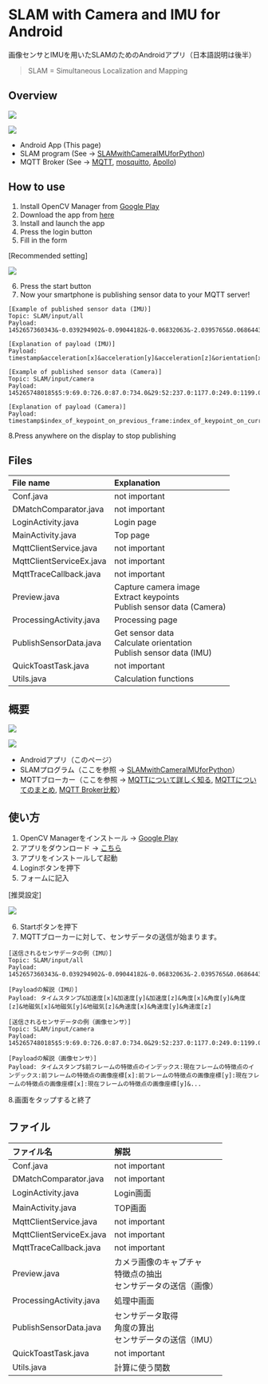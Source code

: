 # SLAM with Camera and IMU for Android
画像センサとIMUを用いたSLAMのためのAndroidアプリ（日本語説明は後半）

>SLAM = Simultaneous Localization and Mapping

## Overview

[![](http://img.youtube.com/vi/IDZ5fxp_XdY/0.jpg)](https://www.youtube.com/watch?v=IDZ5fxp_XdY)

![](https://github.com/knagara/miscellaneous/blob/master/Overview.png)

- Android App (This page)
- SLAM program (See -> [SLAMwithCameraIMUforPython](https://github.com/knagara/SLAMwithCameraIMUforPython))
- MQTT Broker (See -> [MQTT](http://mqtt.org/), [mosquitto](http://mosquitto.org/), [Apollo](https://activemq.apache.org/apollo/))

## How to use
1. Install OpenCV Manager from [Google Play](https://play.google.com/store/apps/details?id=org.opencv.engine)
2. Download the app from [here](https://github.com/knagara/miscellaneous/blob/master/SLAMwithCameraIMU.apk?raw=true)
3. Install and launch the app
4. Press the login button
5. Fill in the form

[Recommended setting]

![](https://github.com/knagara/miscellaneous/blob/master/Login_.png)

6. Press the start button
7. Now your smartphone is publishing sensor data to your MQTT server!
~~~
[Example of published sensor data (IMU)]
Topic: SLAM/input/all
Payload: 1452657360343&-0.039294902&-0.09044182&-0.06832063&-2.0395765&0.068644375&-3.0333138&-26.178856&-19.393106&-6.809244&0.026928991&0.018066406&-0.012341589
~~~
~~~
[Explanation of payload (IMU)]
Payload: timestamp&acceleration[x]&acceleration[y]&acceleration[z]&orientation[x]&orientation[y]&orientation[z]&magnet[x]&magnet[y]&magnet[z]&gyroscope[x]&gyroscope[y]&gyroscope[z]
~~~
~~~
[Example of published sensor data (Camera)]
Topic: SLAM/input/camera
Payload: 1452657480185$5:9:69.0:726.0:87.0:734.0&29:52:237.0:1177.0:249.0:1199.0&13:25:473.0:957.0:490.0:980.0&20:37:113.0:1013.0:126.0:1028.0&16:29:159.0:988.0:172.0:1002.0&
~~~
~~~
[Explanation of payload (Camera)]
Payload: timestamp$index_of_keypoint_on_previous_frame:index_of_keypoint_on_current_frame:image_coordinate[x]_on_previous_frame:image_coordinate[y]_on_previous_frame:image_coordinate[x]_on_current_frame:image_coordinate[y]_on_current_frame&...
~~~
8.Press anywhere on the display to stop publishing
 
## Files

|File name|Explanation|
|:--|:--|
|Conf.java|not important|
|DMatchComparator.java|not important|
|LoginActivity.java|Login page|
|MainActivity.java|Top page|
|MqttClientService.java|not important|
|MqttClientServiceEx.java|not important|
|MqttTraceCallback.java|not important|
|Preview.java|Capture camera image<br />Extract keypoints<br />Publish sensor data (Camera)|
|ProcessingActivity.java|Processing page|
|PublishSensorData.java|Get sensor data<br />Calculate orientation<br />Publish sensor data (IMU)|
|QuickToastTask.java|not important|
|Utils.java|Calculation functions|



## 概要

[![](http://img.youtube.com/vi/IDZ5fxp_XdY/0.jpg)](https://www.youtube.com/watch?v=IDZ5fxp_XdY)

![](https://github.com/knagara/miscellaneous/blob/master/Overview.png)

- Androidアプリ（このページ）
- SLAMプログラム（ここを参照 -> [SLAMwithCameraIMUforPython](https://github.com/knagara/SLAMwithCameraIMUforPython)）
- MQTTブローカー（ここを参照 -> [MQTTについて詳しく知る](https://sango.shiguredo.jp/mqtt), [MQTTについてのまとめ](http://tdoc.info/blog/2014/01/27/mqtt.html), [MQTT Broker比較](http://acro-engineer.hatenablog.com/entry/2015/12/09/120500)）

## 使い方
1. OpenCV Managerをインストール → [Google Play](https://play.google.com/store/apps/details?id=org.opencv.engine)
2. アプリをダウンロード → [こちら](https://github.com/knagara/miscellaneous/blob/master/SLAMwithCameraIMU.apk?raw=true)
3. アプリをインストールして起動
4. Loginボタンを押下
5. フォームに記入

[推奨設定]

![](https://github.com/knagara/miscellaneous/blob/master/Login_.png)

6. Startボタンを押下
7. MQTTブローカーに対して、センサデータの送信が始まります。
~~~
[送信されるセンサデータの例（IMU）]
Topic: SLAM/input/all
Payload: 1452657360343&-0.039294902&-0.09044182&-0.06832063&-2.0395765&0.068644375&-3.0333138&-26.178856&-19.393106&-6.809244&0.026928991&0.018066406&-0.012341589
~~~
~~~
[Payloadの解説（IMU）]
Payload: タイムスタンプ&加速度[x]&加速度[y]&加速度[z]&角度[x]&角度[y]&角度[z]&地磁気[x]&地磁気[y]&地磁気[z]&角速度[x]&角速度[y]&角速度[z]
~~~
~~~
[送信されるセンサデータの例（画像センサ）]
Topic: SLAM/input/camera
Payload: 1452657480185$5:9:69.0:726.0:87.0:734.0&29:52:237.0:1177.0:249.0:1199.0&13:25:473.0:957.0:490.0:980.0&20:37:113.0:1013.0:126.0:1028.0&16:29:159.0:988.0:172.0:1002.0&
~~~
~~~
[Payloadの解説（画像センサ）]
Payload: タイムスタンプ$前フレームの特徴点のインデックス:現在フレームの特徴点のインデックス:前フレームの特徴点の画像座標[x]:前フレームの特徴点の画像座標[y]:現在フレームの特徴点の画像座標[x]:現在フレームの特徴点の画像座標[y]&...
~~~
8.画面をタップすると終了
 
## ファイル

|ファイル名|解説|
|:--|:--|
|Conf.java|not important|
|DMatchComparator.java|not important|
|LoginActivity.java|Login画面|
|MainActivity.java|TOP画面|
|MqttClientService.java|not important|
|MqttClientServiceEx.java|not important|
|MqttTraceCallback.java|not important|
|Preview.java|カメラ画像のキャプチャ<br />特徴点の抽出<br />センサデータの送信（画像）|
|ProcessingActivity.java|処理中画面|
|PublishSensorData.java|センサデータ取得<br />角度の算出<br />センサデータの送信（IMU）|
|QuickToastTask.java|not important|
|Utils.java|計算に使う関数|


